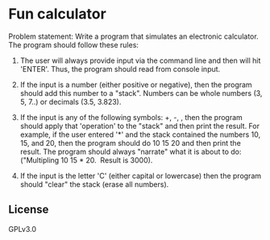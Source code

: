 # Fun calculator

Problem statement: Write a program that simulates an electronic calculator. The program should follow these rules:

1. The user will always provide input via the command line and then will hit 'ENTER'. Thus, the program should read from console input.

2. If the input is a number (either positive or negative), then the program should add this number to a "stack". Numbers can be whole numbers (3, 5, 7..) or decimals (3.5, 3.823).

3. If the input is any of the following symbols: +, -, , then the program should apply that 'operation' to the "stack" and then print the result. For example, if the user entered '*' and the stack contained the numbers 10, 15, and 20, then the program should do 10  15  20 and then print the result. The program should always "narrate" what it is about to do: ("Multipling 10  15 * 20.  Result is 3000).

4. If the input is the letter 'C' (either capital or lowercase) then the program should "clear" the stack (erase all numbers).

## License

GPLv3.0
